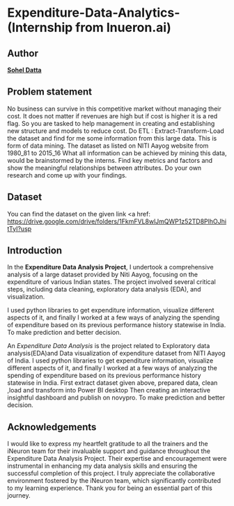 # Expenditure-Data-Analytics- (Internship from Inueron.ai)

<h2><b>Author</b></h2>

<a> </a> 
<a href="https://github.com/DattaSohel"> </a> 
<b><a href="https://github.com/DattaSohel">Sohel Datta</a></b>


<h2><b>Problem statement</b></h2>

No business can survive in this competitive market without managing their cost. It does not matter if revenues are high but if cost is higher it is a red flag. So you are tasked to 
help management in creating and establishing new structure and models to reduce cost. Do ETL : Extract-Transform-Load the dataset and find for me some information from this large data. 
This is form of data mining. The dataset as listed on NITI Aayog website from 1980_81 to 2015_16 What all information can be achieved by mining this data, would be brainstormed by the interns. 
Find key metrics and factors and show the meaningful relationships between attributes. Do your own research and come up with your findings.

<h2><b>Dataset</b></h2>

You can find the dataset on the given link 
<a href: https://drive.google.com/drive/folders/1FkmFVL8wlJmQWP1z52TD8PlhOJhitTyI?usp

<h2><b>Introduction</b></h2>

In the <b>Expenditure Data Analysis Project</b>, I undertook a comprehensive analysis of a large dataset provided by Niti Aayog, focusing on the expenditure of various Indian states. 
The project involved several critical steps, including data cleaning, exploratory data analysis (EDA), and visualization.

I used python libraries to get expenditure information, visualize different aspects of it, and finally I worked at a few ways of analyzing the spending of expenditure based on its previous 
performance history statewise in India.  To make prediction and better decision.

An *Expenditure Data Analysis* is the project related to Exploratory data analysis(EDA)and Data visualization of expenditure dataset from NITI Aayog of India. I used python libraries to get 
expenditure information, visualize different aspects of it, and finally I worked at a few ways of analyzing the spending of expenditure based on its previous performance history statewise in India. 
First extract dataset given above, prepared data, clean ,load and transform into Power BI desktop Then creating an interactive insightful dashboard and publish on novypro. To make prediction and better 
decision.

<h2><b>Acknowledgements</b></h2>

I would like to express my heartfelt gratitude to all the trainers and the iNeuron team for their invaluable support and guidance throughout the Expenditure Data Analysis Project. Their expertise and encouragement were instrumental in enhancing my data analysis skills and ensuring the successful completion of this project. I truly appreciate the collaborative environment fostered by the iNeuron team, which significantly contributed to my learning experience. Thank you for being an essential part of this journey.








<link rel="sudo-modal" href="https://github.com/sessions/sudo_modal">

